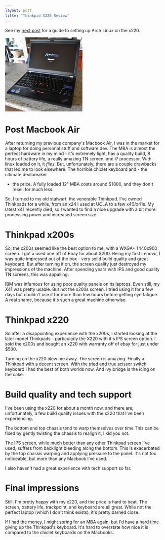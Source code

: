 ```yaml
---
layout: post
title: "Thinkpad X220 Review"
---
```


See my [next post](/2013/06/26/thinkpad-x220-arch.html) for a guide to
setting up Arch Linux on the x220.

![My X220](/images/james-x220.png)

Post Macbook Air
================

After returning my previous company's Macbook Air, I was in the market for a
laptop for doing personal stuff and software dev. The MBA is almost the perfect
hardware in my mind - it's extremely light, has a quality build, 8 hours of
battery life, a really amazing TN screen, and i7 processor.  With linux loaded
on it, it _flies_. But, unfortunately, there are a couple drawbacks that led me
to look elsewhere. The horrible chiclet keyboard and - the ultimate dealbreaker
- the price. A fully loaded 12" MBA costs around $1800, and they don't resell
  for much less.

So, I turned to my old stalwart, the venerable Thinkpad. I've owned Thinkpads for
a while, from an x24 I used at UCLA to a few x40/x41s. My latest x41 recently
died, so I wanted to find a nice upgrade with a bit more processing power and
increased screen size.

Thinkpad x200s
==============

So, the x200s seemed like the best option to me, with a WXGA+ 1440x900 screen.
I got a used one off of Ebay for about $200. Being my first Lenovo, I was quite
impressed out of the box - very solid build quality and great keyboard. But
after turning it on, the screen quality just destroyed my impressions of the
machine. After spending years with IPS and good quality TN screens, this was
appalling.

IBM was infamous for using poor quality panels on its laptops. Even still, my
X41 was pretty usable. But not the x200s screen. I tried using it for a few
days but couldn't use it for more than few hours before getting eye fatigue. A
real shame, because it's such a great machine otherwise.

Thinkpad x220
=============

So after a disappointing experience with the x200s, I started looking at the
later model Thinkpads - particularly the X220 with it's IPS screen option. I
sold the x200s and bought an x220 with warranty off of ebay for just under $500.

Turning on the x220 blew me away. The screen is amazing. Finally a Thinkpad
with a decent screen. With the tried and true scissor switch keyboard I had the
best of both worlds now. And ivy bridge is the icing on the cake.

Build quality and tech support
==============================

I've been using the x220 for about a month now, and there are, unfortunately, a
few build quality issues with the x220 that I've been experiencing.

The bottom and top chassis tend to warp themselves over time This can be fixed
by gently twisting the chassis to realign it, I kid you not.

The IPS screen, while much better than any other Thinkpad screen I've used,
suffers from backlight bleeding along the bottom. This is exacerbated by the
top chassis warping and applying pressure to the panel. It's not too
noticeable, but more than any Macbook I've used.

I also haven't had a great experience with tech support so far.

Final impressions
=================

Still, I'm pretty happy with my x220, and the price is hard to beat. The
screen, battery life, trackpoint, and keyboard are all great. While not the
perfect laptop (which I don't think exists), it's pretty darned close.

If I had the money, I might spring for an MBA again, but I'd have a hard time
giving up the Thinkpad's keyboard. It's hard to overstate how nice it is
compared to the chiclet keyboards on the Macbooks.
